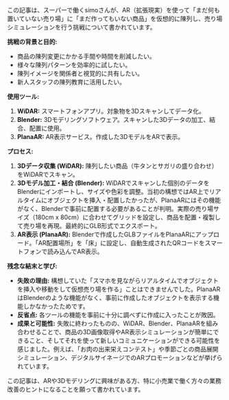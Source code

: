 この記事は、スーパーで働くsimoさんが、AR（拡張現実）を使って「まだ何も置いていない売り場」に「まだ作ってもいない商品」を仮想的に陳列し、売り場シミュレーションを行う挑戦について書かれています。

**挑戦の背景と目的:**
*   商品の陳列変更にかかる手間や時間を削減したい。
*   様々な陳列パターンを効率的に試したい。
*   陳列イメージを関係者と視覚的に共有したい。
*   新人スタッフの陳列教育に活用したい。

**使用ツール:**
1.  **WiDAR:** スマートフォンアプリ。対象物を3Dスキャンしてデータ化。
2.  **Blender:** 3Dモデリングソフトウェア。スキャンした3Dデータの加工、結合、配置に使用。
3.  **PlanaAR:** AR表示サービス。作成した3DモデルをARで表示。

**プロセス:**
1.  **3Dデータ収集 (WiDAR):** 陳列したい商品（牛タンとサガリの盛り合わせ）をWiDARでスキャン。
2.  **3Dモデル加工・結合 (Blender):** WiDARでスキャンした個別のデータをBlenderにインポートし、サイズや色彩を調整。当初の構想ではAR上でリアルタイムにオブジェクトを挿入・配置したかったが、PlanaARにはその機能がなく、Blenderで事前に配置する必要があることが判明。実際の売り場サイズ（180cm x 80cm）に合わせてグリッドを設定し、商品を配置・複製して売り場を再現。最終的にGLB形式でエクスポート。
3.  **AR表示 (PlanaAR):** Blenderで作成したGLBファイルをPlanaARにアップロード。「AR配置場所」を「床」に設定し、自動生成されたQRコードをスマートフォンで読み込んでAR表示。

**残念な結末と学び:**
*   **失敗の理由:** 構想していた「スマホを見ながらリアルタイムでオブジェクトを挿入や移動をして仮想売り場を作る」ことはできませんでした。PlanaARはBlenderのような機能がなく、事前に作成したオブジェクトを表示する機能しかなかったためです。
*   **反省点:** 各ツールの機能を事前に十分に調べずに作成に入ったことが敗因。
*   **成果と可能性:** 失敗に終わったものの、WiDAR、Blender、PlanaARを組み合わせることで、商品の3D画像取得やAR表示シミュレーションが簡単にできること、そしてそれを使って新しいコミュニケーションができる可能性を感じました。例えば、「お肉の出来栄えコンテスト」や季節ごとの商品展開シミュレーション、デジタルサイネージでのARプロモーションなどが挙げられています。

この記事は、ARや3Dモデリングに興味がある方、特に小売業で働く方々の業務改善のヒントになることを願って書かれています。